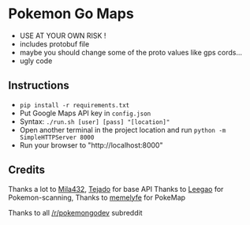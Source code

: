 # Pokemon Go Maps

* USE AT YOUR OWN RISK !
* includes protobuf file
* maybe you should change some of the proto values like gps cords...
* ugly code


## Instructions

* `pip install -r requirements.txt`
* Put Google Maps API key in `config.json`
* Syntax: `./run.sh [user] [pass] "[location]"`
* Open another terminal in the project location and run `python -m SimpleHTTPServer 8000`
* Run your browser to "http://localhost:8000"


## Credits
Thanks a lot to [Mila432](https://github.com/Mila432/Pokemon_Go_API), [Tejado](https://github.com/tejado/pokemongo-api-demo) for base API
Thanks to [Leegao](https://github.com/leegao/pokemongo-api-demo/tree/simulation) for Pokemon-scanning,
Thanks to [memelyfe](https://github.com/memelyfe/pokemongo-api-demo/tree/maps) for PokeMap

Thanks to all [/r/pokemongodev](https://www.reddit.com/r/pokemongodev/) subreddit
